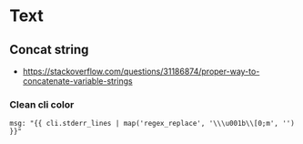 # Text

## Concat string
* https://stackoverflow.com/questions/31186874/proper-way-to-concatenate-variable-strings

### Clean cli color
```
msg: "{{ cli.stderr_lines | map('regex_replace', '\\\u001b\\[0;m', '') }}"
```
